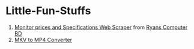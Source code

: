 # Little-Fun-Stuffs

1. [Monitor prices and Specifications Web Scraper](/Web%20Scraping) from [Ryans Computer BD](https://www.ryanscomputers.com/)
2. [MKV to MP4 Converter](mkv%20to%20mp4%20converter/)